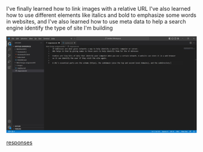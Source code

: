 I've finally learned how to link images with a relative URL I've also learned how to use different elements like italics and bold to emphasize some words 
in websites, and I've also learned how to use meta data to help a search engine identify the type of site I'm building

![screenshot](./images/screenshot.jpg) 

[responses](./responses.txt)
